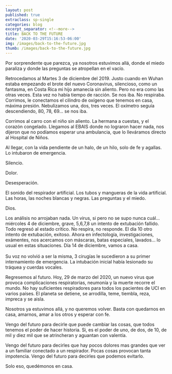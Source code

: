 ```yaml
---
layout: post
published: true
extraclass: sp-single
categories: blog
excerpt_separator: <!--more-->
title: BACK TO THE FUTURE
date: '2020-03-29T15:16:53-06:00'
img: /images/back-to-the-future.jpg
thumb: /images/back-to-the-future.jpg
---
```

Por sorprendente que parezca, ya nosotros estuvimos allá, donde el miedo paraliza y donde las preguntas se atropellan en el vacío. 

<!--more-->

Retrocedamos al Martes 3 de diciembre del 2019. Justo cuando en Wuhan estaba empezando el brote del nuevo Coronavirus, silencioso, como un fantasma, en Costa Rica mi hijo amanecía sin aliento. Pero no era como las otras veces. Esta vez no había tiempo de racción. Se nos iba. No respiraba. Corrimos, le conectamos el cilindro de oxígeno que tenemos en casa, máxima presión. Nebulizamos una, dos, tres veces. El oxímetro seguía descendiendo, 80, 78, 69... se nos iba. 

Corrimos al carro con el niño sin aliento. La hermana a cuestas, y el corazón congelado. Llegamos al EBAIS donde no lograron hacer nada, nos dijeron que no podíamos esperar una ambulancia, que lo lleváramos directo al Hospital de Niños. 

Al llegar, con la vida pendiente de un halo, de un hilo, solo de fe y agallas. Lo intubaron de emergencia. 

Silencio. 

Dolor. 

Desesperación. 

El sonido del respirador artificial. Los tubos y mangueras de la vida artificial. Las horas, las noches blancas y negras. Las preguntas y el miedo. 

Dios. 

Los análisis no arrojaban nada. Un virus, si pero no se supo nunca cuál... miércoles 4 de diciembre, grave, 5,6,7,8 un intento de extubación fallido. Todo regresó al estado crítico. No respira, no responde. El día 10 otro intento de extubación, exitoso. Ahora en infectología, investigaciones, exámentes, nos acercamos con máscaras, batas especiales, lavados... lo usual en estas situaciones. Día 14 de diciembre, vamos a casa. \
\
Su voz no volvió a ser la misma, 3 cirugías le sucedieron a su primer internamiento de emergencia.  La intubación inicial había lesionado su tráquea y cuerdas vocales. 

Regresemos al futuro.  Hoy, 29 de marzo del 2020, un nuevo virus que provoca complicaciones respiratorias, neumonía y la muerte recorre el mundo. No hay suficientes respiradores para todos los pacientes de UCI en varios países. El planeta se detiene, se arrodilla, teme, tiembla, reza, impreca y se aisla. 

Nosotros ya estuvimos allá, y no queremos volver. Basta con quedarnos en casa, amarnos, amar a los otros y esperar con fe. 

Vengo del futuro para decirle que puede cambiar las cosas, que todos tenemos el poder de hacer historia. Si, es el poder de uno, de dos, de 10, de mil y diez mil que se atrincheran y aguantan con valentía. 

Vengo del futuro para decirles que hay pocos dolores mas grandes que ver a un familiar conectado a un respirador. Pocas cosas provocan tanta impotencia. Vengo del futuro para decirles que podemos evitarlo. 

Solo eso, quedémonos en casa.
